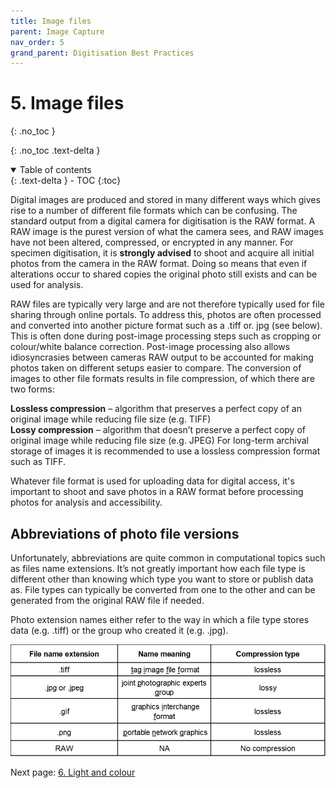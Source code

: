 ```yaml
---
title: Image files
parent: Image Capture
nav_order: 5
grand_parent: Digitisation Best Practices
---
```


# 5. Image files
{: .no_toc }

  {: .no_toc .text-delta }
<details open markdown="block">
  <summary>
    Table of contents
  </summary>
  {: .text-delta }
- TOC
{:toc}
</details>

Digital images are produced and stored in many different ways which gives rise to a number of different file formats which can be confusing.
The standard output from a digital camera for digitisation is the RAW format. A RAW image is the purest version of what the camera sees, and RAW images have not been altered, compressed, or encrypted in any manner. For specimen digitisation, it is **strongly advised** to shoot and acquire all initial photos from the camera in the RAW format. Doing so means that even if alterations occur to shared copies the original photo still exists and can be used for analysis.

RAW files are typically very large and are not therefore typically used for file sharing through online portals. To address this, photos are often processed and converted into another picture format such as a .tiff or. jpg (see below). This is often done during post-image processing steps such as cropping or colour/white balance correction. Post-image processing also allows idiosyncrasies between cameras RAW output to be accounted for making photos taken on different setups easier to compare. The conversion of images to other file formats results in file compression, of which there are two forms:

**Lossless compression** – algorithm that preserves a perfect copy of an original image while reducing file size (e.g. TIFF)\
**Lossy compression** – algorithm that doesn’t preserve a perfect copy of original image while reducing file size (e.g. JPEG)
For long-term archival storage of images it is recommended to use a lossless compression format such as TIFF.

Whatever file format is used for uploading data for digital access, it's important to shoot and save photos in a RAW format before processing photos for analysis and accessibility.

## Abbreviations of photo file versions
Unfortunately, abbreviations are quite common in computational topics such as files name extensions. It’s not greatly important how each file type is different other than knowing which type you want to store or publish data as. File types can typically be converted from one to the other and can be generated from the original RAW file if needed.

Photo extension names either refer to the way in which a file type stores data (e.g. .tiff) or the group who created it (e.g. .jpg).

![Table_of_file-types_and_compression](/images/Photography/compression_table.png?raw=true)


Next page: [6. Light and colour](https://dissco.github.io/SpecimenImageCapture/lighting_and_colour.html)
